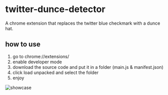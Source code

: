 # twitter-dunce-detector
A chrome extension that replaces the twitter blue checkmark with a dunce hat.

## how to use
1. go to chrome://extensions/
2. enable developer mode
3. download the source code and put it in a folder (main.js & manifest.json)
3. click load unpacked and select the folder
4. enjoy

![showcase](https://cdn.discordapp.com/attachments/929016243619495967/1040027290224042094/image.png) 
